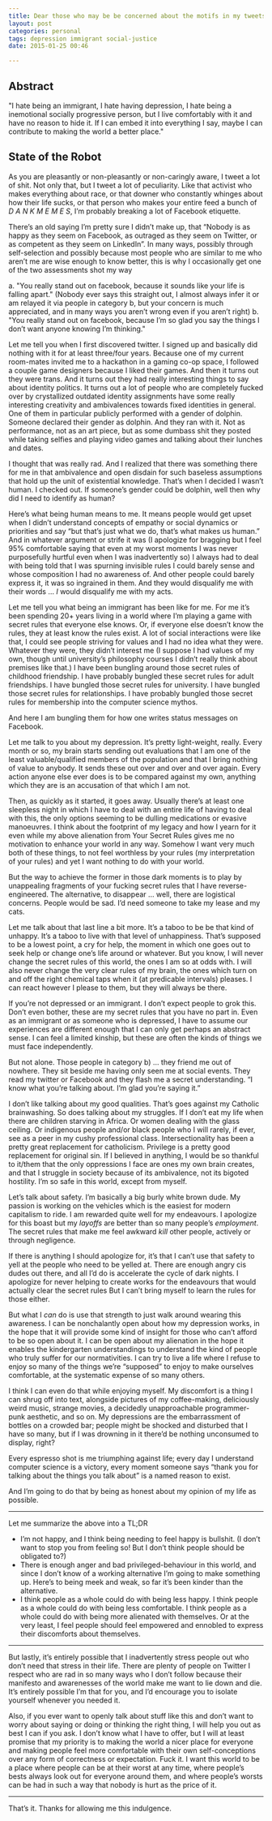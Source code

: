 ```yaml
---
title: Dear those who may be be concerned about the motifs in my tweets (TLDR: I'm all right, it's political and literary)
layout: post
categories: personal
tags: depression immigrant social-justice
date: 2015-01-25 00:46

---
```


Abstract
--------
"I hate being an immigrant, I hate having depression, I hate being a inemotional socially progressive person, but I live comfortably with it and have no reason to hide it. If I can embed it into everything I say, maybe I can contribute to making the world a better place."

State of the Robot
------------------

As you are pleasantly or non-pleasantly or non-caringly aware, I tweet a lot of shit. Not only that, but I tweet a lot of peculiarity. Like that activist who makes everything about race, or that downer who constantly whinges about how their life sucks, or that person who makes your entire feed a bunch of _D A N K M E M E S_, I’m probably breaking a lot of Facebook etiquette.

There’s an old saying I’m pretty sure I didn’t make up, that “Nobody is as happy as they seem on Facebook, as outraged as they seem on Twitter, or as competent as they seem on LinkedIn”. In many ways, possibly through self-selection and possibly because most people who are similar to me who aren’t me are wise enough to know better, this is why I occasionally get one of the two assessments shot my way

a. "You really stand out on facebook, because it sounds like your life is falling apart." (Nobody ever says this straight out, I almost always infer it or am relayed it via people in category b, but your concern is much appreciated, and in many ways you aren’t wrong even if you aren’t right)
b. "You really stand out on facebook, because I’m so glad you say the things I don’t want anyone knowing I’m thinking."

Let me tell you when I first discovered twitter. I signed up and basically did nothing with it for at least three/four years. Because one of my current room-mates invited me to a hackathon in a gaming co-op space, I followed a couple game designers because I liked their games. And then it turns out they were trans. And it turns out they had really interesting things to say about identity politics. It turns out a lot of people who are completely fucked over by crystallized outdated identity assignments have some really interesting creativity and ambivalences towards fixed identities in general. One of them in particular publicly performed with a gender of dolphin.
Someone declared their gender as dolphin. And they ran with it. Not as performance, not as an art piece, but as some dumbass shit they posted while taking selfies and playing video games and talking about their lunches and dates.

I thought that was really rad. And I realized that there was something there for me in that ambivalence and open disdain for such baseless assumptions that hold up the unit of existential knowledge.
That’s when I decided I wasn’t human. I checked out. If someone’s gender could be dolphin, well then why did I need to identify as human?

Here’s what being human means to me. It means people would get upset when I didn’t understand concepts of empathy or social dynamics or priorities and say “but that’s just what we do, that’s what makes us human.” And in whatever argument or strife it was (I apologize for bragging but I feel 95% comfortable saying that even at my worst moments I was never purposefully hurtful even when I was inadvertently so) I always had to deal with being told that I was spurning invisible rules I could barely sense and whose composition I had no awareness of. And other people could barely express it, it was so ingrained in them. And they would disqualify me with their words … _I_ would disqualify me with my acts.

Let me tell you what being an immigrant has been like for me. For me it’s been spending 20+ years living in a world where I’m playing a game with secret rules that everyone else knows. Or, if everyone else doesn’t know the rules, they at least know the rules exist. A lot of social interactions were like that, I could see people striving for values and I had no idea what they were. Whatever they were, they didn’t interest me (I suppose I had values of my own, though until university’s philosophy courses I didn’t really think about premises like that.)
I have been bungling around those secret rules of childhood friendship. I have probably bungled these secret rules for adult friendships. I have bungled those secret rules for university. I have bungled those secret rules for relationships. I have probably bungled those secret rules for membership into the computer science mythos.

And here I am bungling them for how one writes status messages on Facebook.

Let me talk to you about my depression. It’s pretty light-weight, really. Every month or so, my brain starts sending out evaluations that I am one of the least valuable/qualified members of the population and that I bring nothing of value to anybody. It sends these out over and over and over again. Every action anyone else ever does is to be compared against my own, anything which they are is an accusation of that which I am not.

Then, as quickly as it started, it goes away. Usually there’s at least one sleepless night in which I have to deal with an entire life of having to deal with this, the only options seeming to be dulling medications or evasive manoeuvres. I think about the footprint of my legacy and how I yearn for it even while my above alienation from Your Secret Rules gives me no motivation to enhance your world in any way. Somehow I want very much both of these things, to not feel worthless by your rules (my interpretation of your rules) and yet I want nothing to do with your world.

But the way to achieve the former in those dark moments is to play by unappealing fragments of your fucking secret rules that I have reverse-engineered. The alternative, to disappear … well, there are logistical concerns. People would be sad. I’d need someone to take my lease and my cats.

Let me talk about that last line a bit more. It’s a taboo to be be that kind of unhappy. It’s a taboo to live with that level of unhappiness. That’s supposed to be a lowest point, a cry for help, the moment in which one goes out to seek help or change one’s life around or whatever.
But you know, I will never change the secret rules of this world, the ones I am so at odds with. I will also never change the very clear rules of my brain, the ones which turn on and off the right chemical taps when it (at predicable intervals) pleases. I can react however I please to them, but they will always be there.

If you’re not depressed or an immigrant. I don’t expect people to grok this. Don’t even bother, these are my secret rules that you have no part in. Even as an immigrant or as someone who is depressed, I have to assume our experiences are different enough that I can only get perhaps an abstract sense. I can feel a limited kinship, but these are often the kinds of things we must face independently.

But not alone. Those people in category b) … they friend me out of nowhere. They sit beside me having only seen me at social events. They read my twitter or Facebook and they flash me a secret understanding. “I know what you’re talking about. I’m glad you’re saying it.”

I don’t like talking about my good qualities. That’s goes against my Catholic brainwashing. So does talking about my struggles. If I don’t eat my life when there are children starving in Africa. Or women dealing with the glass ceiling. Or indigenous people and/or black people who I will rarely, if ever, see as a peer in my cushy professional class. Intersectionality has been a pretty great replacement for catholicism. Privilege is a pretty good replacement for original sin.
If I believed in anything, I would be so thankful to it/them that the only oppressions I face are ones my own brain creates, and that I struggle in society because of its ambivalence, not its bigoted hostility. I’m so safe in this world, except from myself.

Let’s talk about safety. I’m basically a big burly white brown dude. My passion is working on the vehicles which is the easiest for modern capitalism to ride. I am rewarded quite well for my endeavours. I apologize for this boast but my _layoffs_ are better than so many people’s _employment_. The secret rules that make me feel awkward *kill* other people, actively or through negligence.

If there is anything I should apologize for, it’s that I can’t use that safety to yell at the people who need to be yelled at. There are enough angry cis dudes out there, and all I’d do is accelerate the cycle of dark nights. I apologize for never helping to create works for the endeavours that would actually clear the secret rules  But I can’t bring myself to learn the rules for those either.

But what I _can_ do is use that strength to just walk around wearing this awareness. I can be nonchalantly open about how my depression works, in the hope that it will provide some kind of insight for those who can’t afford to be so open about it. I can be open about my alienation in the hope it enables the kindergarten understandings to understand the kind of people who truly suffer for our normativities.
I can try to live a life where I refuse to enjoy so many of the things we’re “supposed” to enjoy to make ourselves comfortable, at the systematic expense of so many others.

I think I can even do that while enjoying myself. My discomfort is a thing I can shrug off into text, alongside pictures of my coffee-making, deliciously weird music, strange movies, a decidedly unapproachable programmer-punk aesthetic, and so on. My depressions are the embarrassment of  bottles on a crowded bar; people might be shocked and disturbed that I have so many, but if I was drowning in it there’d be nothing unconsumed to display, right?

Every espresso shot is me triumphing against life; every day I understand computer science is a victory, every moment someone says “thank you for talking about the things you talk about” is a named reason to exist.

And I’m going to do that by being as honest about my opinion of my life as possible.

***

Let me summarize the above into a TL;DR

* I’m not happy, and I think being needing to feel happy is bullshit. (I don’t want to stop you from feeling so! But I don’t think people should be obligated to?)
* There is enough anger and bad privileged-behaviour in this world, and since I don’t know of a working alternative I’m going to make something up. Here’s to being meek and weak, so far it’s been kinder than the alternative.
* I think people as a whole could do with being less happy. I think people as a whole could do with being less comfortable. I think people as a whole could do with being more alienated with themselves. Or at the very least, I feel people should feel empowered and ennobled to express their discomforts about themselves.

***

But lastly, it’s entirely possible that I inadvertently stress people out who don’t need that stress in their life. There are plenty of people on Twitter I respect who are rad in so many ways who I don’t follow because their manifesto and awarenesses of the world make me want to lie down and die. It’s entirely possible I’m that for you, and I’d encourage you to isolate yourself whenever you needed it.

Also, if you ever want to openly talk about stuff like this and don’t want to worry about saying or doing or thinking the right thing, I will help you out as best I can if you ask. I don’t know what I have to offer, but I will at least promise that my priority is to making the world a nicer place for everyone and making people feel more comfortable with their own self-conceptions over any form of correctness or expectation. Fuck it. I want this world to be a place where people can be at their worst at any time, where people’s bests always look out for everyone around them, and where people’s worsts can be had in such a way that nobody is hurt as the price of it.

***

That’s it. Thanks for allowing me this indulgence.
